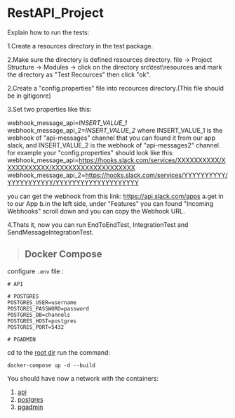 # RestAPI_Project

Explain how to run the tests:

1.Create a resources directory in the test package.

2.Make sure the directory is defined resources directory. 
file -> Project Structure -> Modules -> click on the directory src\test\resources and mark the directory as "Test Recources" then click "ok".

2.Create a "config.properties" file into recources directory.(This file should be in gitigonre)

3.Set two properties like this:

webhook_message_api=*INSERT_VALUE_1*
webhook_message_api_2=*INSERT_VALUE_2*
where INSERT_VALUE_1 is the webhook of "api-messages" channel that you can found it from our app slack,
and INSERT_VALUE_2 is the webhook of "api-messages2" channel.
for example your "config.properties" should look like this:
webhook_message_api=https://hooks.slack.com/services/XXXXXXXXXX/XXXXXXXXXXX/XXXXXXXXXXXXXXXXXXXX
webhook_message_api_2=https://hooks.slack.com/services/YYYYYYYYYY/YYYYYYYYYYY/YYYYYYYYYYYYYYYYYYYY

  you can get the webhook from this link:
  https://api.slack.com/apps
  a.get in to our App
  b.in the left side, under "Features" you can found "Incoming Webhooks" scroll down and you can copy the Webhook URL.
  
4.Thats it, now you can run EndToEndTest, IntegrationTest and SendMessageIntegrationTest.


> ## Docker Compose

configure `.env` file :
``` 
# API 

# POSTGRES
POSTGRES_USER=username
POSTGRES_PASSWORD=password
POSTGRES_DB=channels
POSTGRES_HOST=postgres
POSTGRES_PORT=5432

# PGADMIN

```

cd to the [root dir](.) run the command: 
```
docker-compose up -d --build
```

You should have now a network with the containers:

1. [api](http://localhost:8080/)
2. [postgres](http://localhost:5432/)
3. [pgadmin](http://localhost:80/)


